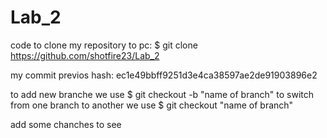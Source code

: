 
# Lab_2
code to clone my repository to pc: 
$ git clone https://github.com/shotfire23/Lab_2

my commit previos hash: ec1e49bbff9251d3e4ca38597ae2de91903896e2

to add new branche we use $ git checkout -b "name of branch"
to switch from one branch to another we use $ git checkout "name of branch"

add some chanches to see


